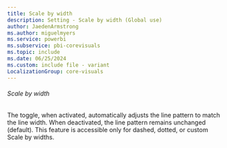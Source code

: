 ```yaml
---
title: Scale by width
description: Setting - Scale by width (Global use)
author: JaedenArmstrong
ms.author: miguelmyers
ms.service: powerbi
ms.subservice: pbi-corevisuals
ms.topic: include
ms.date: 06/25/2024
ms.custom: include file - variant
LocalizationGroup: core-visuals
---
```

###### Scale by width

The toggle, when activated, automatically adjusts the line pattern to match the line width. When deactivated, the line pattern remains unchanged (default). This feature is accessible only for dashed, dotted, or custom Scale by widths.
